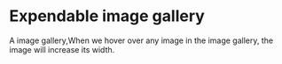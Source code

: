 # Expendable image gallery
A image gallery,When we hover over any image in the image gallery, the image will increase its width.
